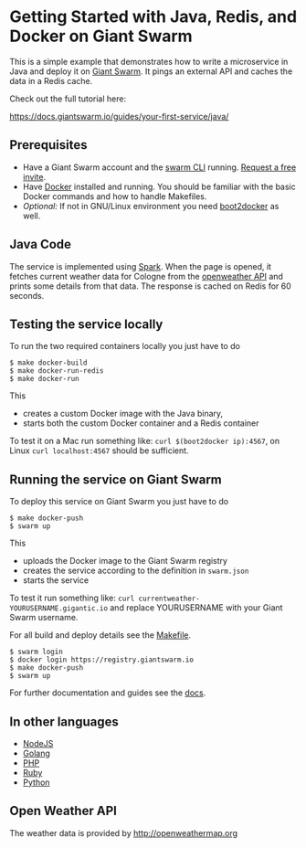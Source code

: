# Getting Started with Java, Redis, and Docker on Giant Swarm

This is a simple example that demonstrates how to write a microservice in Java and deploy it on [Giant Swarm](https://giantswarm.io/). It pings an external API and caches the data in a Redis cache.

Check out the full tutorial here:

https://docs.giantswarm.io/guides/your-first-service/java/

## Prerequisites

* Have a Giant Swarm account and the [swarm CLI](https://docs.giantswarm.io/reference/cli/) running. [Request a free invite](https://giantswarm.io/).
* Have [Docker](https://docs.docker.com/installation/) installed and running. You should be familiar with the basic Docker commands and how to handle Makefiles.
* _Optional:_ If not in GNU/Linux environment you need [boot2docker](http://boot2docker.io) as well.

## Java Code

The service is implemented using [Spark](http://sparkjava.com/). When the page is opened, it fetches current weather data for Cologne from the [openweather API](http://api.openweathermap.org/data/2.5/weather?q=Cologne,DE) and prints some details from that data. The response is cached on Redis for 60 seconds.

## Testing the service locally

To run the two required containers locally you just have to do

```
$ make docker-build
$ make docker-run-redis
$ make docker-run
```

This

* creates a custom Docker image with the Java binary,
* starts both the custom Docker container and a Redis container

To test it on a Mac run something like: `curl $(boot2docker ip):4567`, on Linux `curl localhost:4567` should be sufficient.

## Running the service on Giant Swarm

To deploy this service on Giant Swarm you just have to do

```
$ make docker-push
$ swarm up
```

This

* uploads the Docker image to the Giant Swarm registry
* creates the service according to the definition in `swarm.json`
* starts the service

To test it run something like: `curl currentweather-YOURUSERNAME.gigantic.io` and replace YOURUSERNAME with your Giant Swarm username.

For all build and deploy details see the [Makefile](Makefile).

```
$ swarm login
$ docker login https://registry.giantswarm.io
$ make docker-push
$ swarm up
```

For further documentation and guides see the [docs](https://docs.giantswarm.io/).

## In other languages

* [NodeJS](https://github.com/giantswarm/giantswarm-firstapp-nodejs)
* [Golang](https://github.com/giantswarm/giantswarm-firstapp-go)
* [PHP](https://github.com/giantswarm/giantswarm-firstapp-php)
* [Ruby](https://github.com/giantswarm/giantswarm-firstapp-ruby)
* [Python](https://github.com/giantswarm/giantswarm-firstapp-python)

## Open Weather API

The weather data is provided by http://openweathermap.org
